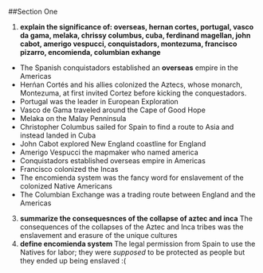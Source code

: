 ##Section One
1. **explain the significance of: overseas, hernan cortes, portugal, vasco da gama, melaka, chrissy columbus, cuba, ferdinand magellan, john cabot, amerigo vespucci, conquistadors, montezuma, francisco pizarro, encomienda, columbian exhange**
  - The Spanish conquistadors established an **overseas** empire in the Americas
  - Herńan Cortés and his allies colonized the Aztecs, whose monarch, Montezuma, at first invited Cortez before kicking the conquestadors.
  - Portugal was the leader in European Exploration
  - Vasco de Gama traveled around the Cape of Good Hope
  - Melaka on the Malay Penninsula
  - Christopher Columbus sailed for Spain to find a route to Asia and instead landed in Cuba
  - John Cabot explored New England coastline for England
  - Amerigo Vespucci the mapmaker who named america
  - Conquistadors established overseas empire in Americas
  - Francisco colonized the Incas
  - The encomienda system was the fancy word for enslavement of the colonized Native Americans
  - The Columbian Exchange was a trading route between England and the Americas
3. **summarize the consequesnces of the collapse of aztec and inca**
The consequences of the collapses of the Aztec and Inca tribes was the enslavement and erasure of the unique cultures
4. **define encomienda system**
The legal permission from Spain to use the Natives for labor; they were *supposed* to be protected as people but they ended up being enslaved :(
